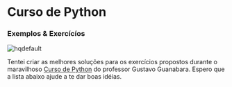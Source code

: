 # Curso de Python  
### Exemplos & Exercícíos  

![hqdefault](https://user-images.githubusercontent.com/71028921/97096811-bf208280-1647-11eb-93b5-5e1a26d9bb32.jpg)  

Tentei criar as melhores soluções para os exercícios propostos durante o maravilhoso [Curso de Python](https://www.youtube.com/playlist?list=PLvE-ZAFRgX8hnECDn1v9HNTI71veL3oW0 "Acesse o Curso") do professor Gustavo Guanabara. Espero que a lista abaixo ajude a te dar boas idéias.
